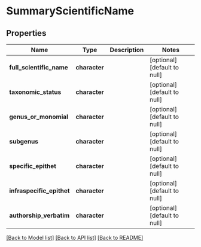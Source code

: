 # SummaryScientificName

## Properties
Name | Type | Description | Notes
------------ | ------------- | ------------- | -------------
**full_scientific_name** | **character** |  | [optional] [default to null]
**taxonomic_status** | **character** |  | [optional] [default to null]
**genus_or_monomial** | **character** |  | [optional] [default to null]
**subgenus** | **character** |  | [optional] [default to null]
**specific_epithet** | **character** |  | [optional] [default to null]
**infraspecific_epithet** | **character** |  | [optional] [default to null]
**authorship_verbatim** | **character** |  | [optional] [default to null]

[[Back to Model list]](../README.md#documentation-for-models) [[Back to API list]](../README.md#documentation-for-api-endpoints) [[Back to README]](../README.md)


